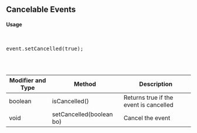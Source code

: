 ## Cancelable Events


#### Usage     
<br>

<pre>
event.setCancelled(true);
</pre>

<br>
<br>



Modifier and Type | Method | Description
------- | ------------- | -------------------------------------------------------------
boolean	| isCancelled() | Returns true if the event is cancelled
void	| setCancelled(boolean bo) | Cancel the event
